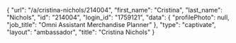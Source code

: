 {
    "url": "\/a\/cristina-nichols\/214004",
    "first_name": "Cristina",
    "last_name": "Nichols",
    "id": "214004",
    "login_id": "1759121",
    "data": {
        "profilePhoto": null,
        "job_title": "Omni Assistant Merchandise Planner"
    },
    "type": "captivate",
    "layout": "ambassador",
    "title": "Cristina Nichols"
}